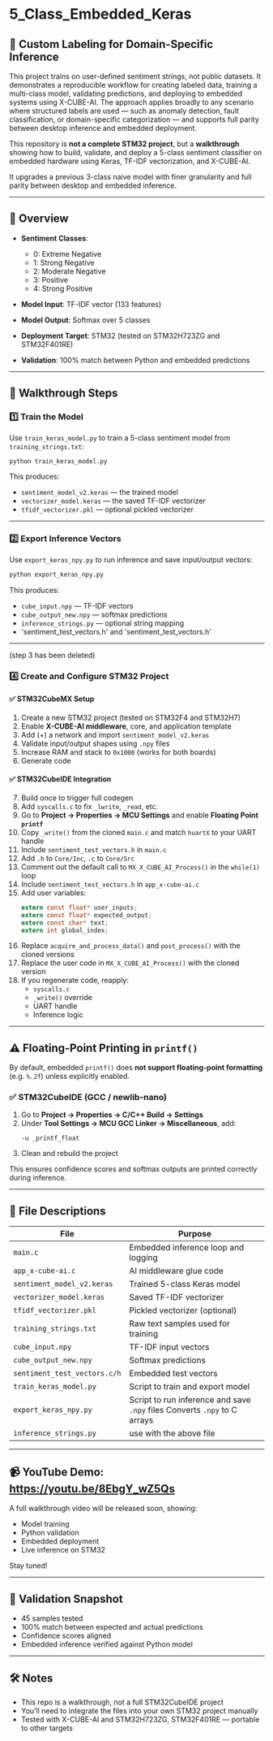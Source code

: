 
# 5_Class_Embedded_Keras
## 🧠 Custom Labeling for Domain-Specific Inference

This project trains on user-defined sentiment strings, not public datasets. It demonstrates a reproducible workflow for creating labeled data, training a multi-class model, validating predictions, and deploying to embedded systems using X-CUBE-AI. The approach applies broadly to any scenario where structured labels are used — such as anomaly detection, fault classification, or domain-specific categorization — and supports full parity between desktop inference and embedded deployment.

This repository is **not a complete STM32 project**, but a **walkthrough** showing how to build, validate, and deploy a 5-class sentiment classifier on embedded hardware using Keras, TF-IDF vectorization, and X-CUBE-AI.

It upgrades a previous 3-class naive model with finer granularity and full parity between desktop and embedded inference.

---

## 🎯 Overview

- **Sentiment Classes**:
  - 0: Extreme Negative  
  - 1: Strong Negative  
  - 2: Moderate Negative  
  - 3: Positive  
  - 4: Strong Positive

- **Model Input**: TF-IDF vector (133 features)  
- **Model Output**: Softmax over 5 classes  
- **Deployment Target**: STM32 (tested on STM32H723ZG and STM32F401RE)  
- **Validation**: 100% match between Python and embedded predictions

---

## 🧠 Walkthrough Steps

### 1️⃣ Train the Model

Use `train_keras_model.py` to train a 5-class sentiment model from `training_strings.txt`:

```bash
python train_keras_model.py
```

This produces:
- `sentiment_model_v2.keras` — the trained model  
- `vectorizer_model.keras` — the saved TF-IDF vectorizer  
- `tfidf_vectorizer.pkl` — optional pickled vectorizer

---

### 2️⃣ Export Inference Vectors

Use `export_keras_npy.py` to run inference and save input/output vectors:

```bash
python export_keras_npy.py
```

This produces:
- `cube_input.npy` — TF-IDF vectors  
- `cube_output_new.npy` — softmax predictions  
- `inference_strings.py` — optional string mapping
- 'sentiment_test_vectors.h' and 'sentiment_test_vectors.h'

---
(step 3 has been deleted)

### 4️⃣ Create and Configure STM32 Project

#### ✅ STM32CubeMX Setup

1. Create a new STM32 project (tested on STM32F4 and STM32H7)
2. Enable **X-CUBE-AI middleware**, core, and application template
3. Add (+) a network and import `sentiment_model_v2.keras`
4. Validate input/output shapes using `.npy` files
5. Increase RAM and stack to `0x1000` (works for both boards)
6. Generate code

#### ✅ STM32CubeIDE Integration

7. Build once to trigger full codegen  
8. Add `syscalls.c` to fix `_lwrite`, `_read`, etc.  
9. Go to **Project → Properties → MCU Settings** and enable **Floating Point `printf`**  
10. Copy `_write()` from the cloned `main.c` and match `huartX` to your UART handle  
11. Include `sentiment_test_vectors.h` in `main.c`  
12. Add `.h` to `Core/Inc`, `.c` to `Core/Src`  
13. Comment out the default call to `MX_X_CUBE_AI_Process()` in the `while(1)` loop  
14. Include `sentiment_test_vectors.h` in `app_x-cube-ai.c`  
15. Add user variables:
    ```c
    extern const float* user_inputs;
    extern const float* expected_output;
    extern const char* text;
    extern int global_index;
    ```
16. Replace `acquire_and_process_data()` and `post_process()` with the cloned versions  
17. Replace the user code in `MX_X_CUBE_AI_Process()` with the cloned version  
18. If you regenerate code, reapply:
    - `syscalls.c`  
    - `_write()` override  
    - UART handle  
    - Inference logic

---

## ⚠️ Floating-Point Printing in `printf()`

By default, embedded `printf()` does **not support floating-point formatting** (e.g. `%.2f`) unless explicitly enabled.

### ✅ STM32CubeIDE (GCC / newlib-nano)

1. Go to **Project → Properties → C/C++ Build → Settings**  
2. Under **Tool Settings → MCU GCC Linker → Miscellaneous**, add:
   ```
   -u _printf_float
   ```
3. Clean and rebuild the project

This ensures confidence scores and softmax outputs are printed correctly during inference.

---

## 📁 File Descriptions

| File | Purpose |
|------|--------|
| `main.c` | Embedded inference loop and logging |
| `app_x-cube-ai.c` | AI middleware glue code |
| `sentiment_model_v2.keras` | Trained 5-class Keras model |
| `vectorizer_model.keras` | Saved TF-IDF vectorizer |
| `tfidf_vectorizer.pkl` | Pickled vectorizer (optional) |
| `training_strings.txt` | Raw text samples used for training |
| `cube_input.npy` | TF-IDF input vectors |
| `cube_output_new.npy` | Softmax predictions |
| `sentiment_test_vectors.c/h` | Embedded test vectors |
| `train_keras_model.py` | Script to train and export model |
| `export_keras_npy.py` | Script to run inference and save `.npy` files  Converts `.npy` to C arrays |
| `inference_strings.py` | use with the above file |

---

## 📹 YouTube Demo: https://youtu.be/8EbgY_wZ5Qs

A full walkthrough video will be released soon, showing:

- Model training  
- Python validation  
- Embedded deployment  
- Live inference on STM32

Stay tuned!

---

## 🧪 Validation Snapshot

- 45 samples tested  
- 100% match between expected and actual predictions  
- Confidence scores aligned  
- Embedded inference verified against Python model

---

## 🛠️ Notes

- This repo is a walkthrough, not a full STM32CubeIDE project  
- You’ll need to integrate the files into your own STM32 project manually  
- Tested with X-CUBE-AI and STM32H723ZG, STM32F401RE — portable to other targets


